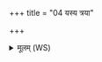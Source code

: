+++
title = "04 यस्य त्रया"

+++
<details><summary>मूलम् (WS)</summary>

यस्य त्रया गतमनुप्रयन्ति देवा मनुष्याः पशवश्च सर्वे ।  
तन्नो देवं मनो अधि ब्रवीतु सुनीतिन्नो नयतु द्विषते मा रधाम ॥ ४ ॥
</details>